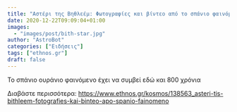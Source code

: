 ```yaml
---
title: "Αστέρι της Βηθλεέμ: Φωτογραφίες και βίντεο από το σπάνιο φαινόμενο"
date: 2020-12-22T09:09:04+01:00
images:
  - "images/post/bith-star.jpg"
author: "AstroBot"
categories: ["Ειδήσεις"]
tags: ["ethnos.gr"]
draft: false
---
```


Το σπάνιο ουράνιο φαινόμενο έχει να συμβεί εδώ και 800 χρόνια

Διαβάστε περισσότερα: https://www.ethnos.gr/kosmos/138563_asteri-tis-bithleem-fotografies-kai-binteo-apo-spanio-fainomeno
